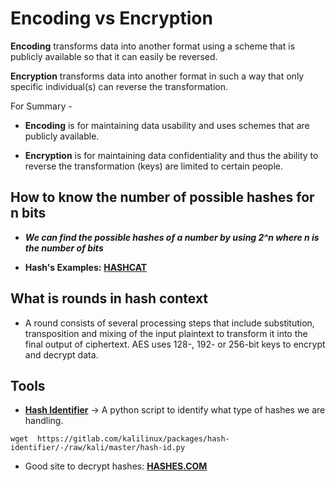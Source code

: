 # Encoding vs Encryption

**Encoding** transforms data into another format using a scheme that is publicly available so that it can easily be reversed.

**Encryption** transforms data into another format in such a way that only specific individual(s) can reverse the transformation.

For Summary -

- **Encoding** is for maintaining data usability and uses schemes that are publicly available.

- **Encryption** is for maintaining data confidentiality and thus the ability to reverse the transformation (keys) are limited to certain people.


## How to know the number of possible hashes for n bits
- ***We can find the possible hashes of a number by using 2^n where n is the number of bits***

- **Hash's Examples:** **[HASHCAT](https://hashcat.net/wiki/doku.php?id=example_hashes)**

## What is rounds in hash context

- A round consists of several processing steps that include substitution, transposition and mixing of the input plaintext to transform it into the final output of ciphertext. AES uses 128-, 192- or 256-bit keys to encrypt and decrypt data.


## Tools 

 - **[Hash Identifier](https://gitlab.com/kalilinux/packages/hash-identifier/-/tree/kali/master)** -> A python script to identify what type of hashes we are handling.

```
wget  https://gitlab.com/kalilinux/packages/hash-identifier/-/raw/kali/master/hash-id.py
```

- Good site to decrypt hashes: **[HASHES.COM](https://hashes.com/en/decrypt/hash)**
